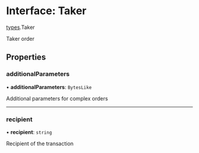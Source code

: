 # Interface: Taker

[types](../modules/types.md).Taker

Taker order

## Properties

### additionalParameters

• **additionalParameters**: `BytesLike`

Additional parameters for complex orders

___

### recipient

• **recipient**: `string`

Recipient of the transaction
